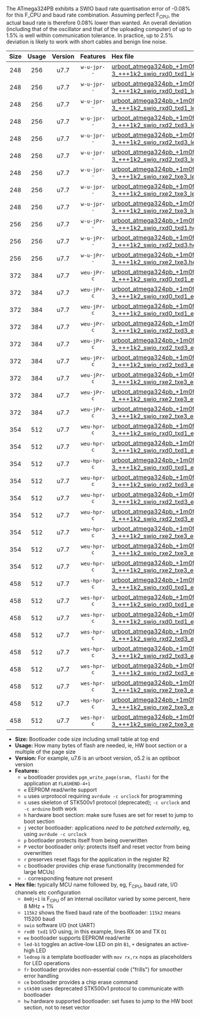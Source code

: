 The ATmega324PB exhibits a SWIO baud rate quantisation error of -0.08% for this F_CPU and baud rate combination. Assuming perfect F<sub>CPU</sub>, the actual baud rate is therefore 0.08% lower than wanted. An overall deviation (including that of the oscillator and that of the uploading computer) of up to 1.5% is well within communication tolerance. In practice, up to 2.5% deviation is likely to work with short cables and benign line noise.

|Size|Usage|Version|Features|Hex file|
|:-:|:-:|:-:|:-:|:--|
|248|256|u7.7|`w-u-jpr--`|[urboot_atmega324pb_+1m0f-3_+++1k2_swio_rxd0_txd1_led+b0.hex](https://raw.githubusercontent.com/stefanrueger/urboot.hex/main/mcus/atmega324pb/internal_oscillator/fcpu_+1m0f-3/br_+++1k2/urboot_atmega324pb_+1m0f-3_+++1k2_swio_rxd0_txd1_led+b0.hex)|
|248|256|u7.7|`w-u-jpr--`|[urboot_atmega324pb_+1m0f-3_+++1k2_swio_rxd0_txd1_led+b7.hex](https://raw.githubusercontent.com/stefanrueger/urboot.hex/main/mcus/atmega324pb/internal_oscillator/fcpu_+1m0f-3/br_+++1k2/urboot_atmega324pb_+1m0f-3_+++1k2_swio_rxd0_txd1_led+b7.hex)|
|248|256|u7.7|`w-u-jpr--`|[urboot_atmega324pb_+1m0f-3_+++1k2_swio_rxd0_txd1_lednop.hex](https://raw.githubusercontent.com/stefanrueger/urboot.hex/main/mcus/atmega324pb/internal_oscillator/fcpu_+1m0f-3/br_+++1k2/urboot_atmega324pb_+1m0f-3_+++1k2_swio_rxd0_txd1_lednop.hex)|
|248|256|u7.7|`w-u-jpr--`|[urboot_atmega324pb_+1m0f-3_+++1k2_swio_rxd2_txd3_led+b0.hex](https://raw.githubusercontent.com/stefanrueger/urboot.hex/main/mcus/atmega324pb/internal_oscillator/fcpu_+1m0f-3/br_+++1k2/urboot_atmega324pb_+1m0f-3_+++1k2_swio_rxd2_txd3_led+b0.hex)|
|248|256|u7.7|`w-u-jpr--`|[urboot_atmega324pb_+1m0f-3_+++1k2_swio_rxd2_txd3_led+b7.hex](https://raw.githubusercontent.com/stefanrueger/urboot.hex/main/mcus/atmega324pb/internal_oscillator/fcpu_+1m0f-3/br_+++1k2/urboot_atmega324pb_+1m0f-3_+++1k2_swio_rxd2_txd3_led+b7.hex)|
|248|256|u7.7|`w-u-jpr--`|[urboot_atmega324pb_+1m0f-3_+++1k2_swio_rxd2_txd3_lednop.hex](https://raw.githubusercontent.com/stefanrueger/urboot.hex/main/mcus/atmega324pb/internal_oscillator/fcpu_+1m0f-3/br_+++1k2/urboot_atmega324pb_+1m0f-3_+++1k2_swio_rxd2_txd3_lednop.hex)|
|248|256|u7.7|`w-u-jpr--`|[urboot_atmega324pb_+1m0f-3_+++1k2_swio_rxe2_txe3_led+b0.hex](https://raw.githubusercontent.com/stefanrueger/urboot.hex/main/mcus/atmega324pb/internal_oscillator/fcpu_+1m0f-3/br_+++1k2/urboot_atmega324pb_+1m0f-3_+++1k2_swio_rxe2_txe3_led+b0.hex)|
|248|256|u7.7|`w-u-jpr--`|[urboot_atmega324pb_+1m0f-3_+++1k2_swio_rxe2_txe3_led+b7.hex](https://raw.githubusercontent.com/stefanrueger/urboot.hex/main/mcus/atmega324pb/internal_oscillator/fcpu_+1m0f-3/br_+++1k2/urboot_atmega324pb_+1m0f-3_+++1k2_swio_rxe2_txe3_led+b7.hex)|
|248|256|u7.7|`w-u-jpr--`|[urboot_atmega324pb_+1m0f-3_+++1k2_swio_rxe2_txe3_lednop.hex](https://raw.githubusercontent.com/stefanrueger/urboot.hex/main/mcus/atmega324pb/internal_oscillator/fcpu_+1m0f-3/br_+++1k2/urboot_atmega324pb_+1m0f-3_+++1k2_swio_rxe2_txe3_lednop.hex)|
|256|256|u7.7|`w-u-jPr--`|[urboot_atmega324pb_+1m0f-3_+++1k2_swio_rxd0_txd1.hex](https://raw.githubusercontent.com/stefanrueger/urboot.hex/main/mcus/atmega324pb/internal_oscillator/fcpu_+1m0f-3/br_+++1k2/urboot_atmega324pb_+1m0f-3_+++1k2_swio_rxd0_txd1.hex)|
|256|256|u7.7|`w-u-jPr--`|[urboot_atmega324pb_+1m0f-3_+++1k2_swio_rxd2_txd3.hex](https://raw.githubusercontent.com/stefanrueger/urboot.hex/main/mcus/atmega324pb/internal_oscillator/fcpu_+1m0f-3/br_+++1k2/urboot_atmega324pb_+1m0f-3_+++1k2_swio_rxd2_txd3.hex)|
|256|256|u7.7|`w-u-jPr--`|[urboot_atmega324pb_+1m0f-3_+++1k2_swio_rxe2_txe3.hex](https://raw.githubusercontent.com/stefanrueger/urboot.hex/main/mcus/atmega324pb/internal_oscillator/fcpu_+1m0f-3/br_+++1k2/urboot_atmega324pb_+1m0f-3_+++1k2_swio_rxe2_txe3.hex)|
|372|384|u7.7|`weu-jPr-c`|[urboot_atmega324pb_+1m0f-3_+++1k2_swio_rxd0_txd1_ee_led+b0_fr_ce.hex](https://raw.githubusercontent.com/stefanrueger/urboot.hex/main/mcus/atmega324pb/internal_oscillator/fcpu_+1m0f-3/br_+++1k2/urboot_atmega324pb_+1m0f-3_+++1k2_swio_rxd0_txd1_ee_led+b0_fr_ce.hex)|
|372|384|u7.7|`weu-jPr-c`|[urboot_atmega324pb_+1m0f-3_+++1k2_swio_rxd0_txd1_ee_led+b7_fr_ce.hex](https://raw.githubusercontent.com/stefanrueger/urboot.hex/main/mcus/atmega324pb/internal_oscillator/fcpu_+1m0f-3/br_+++1k2/urboot_atmega324pb_+1m0f-3_+++1k2_swio_rxd0_txd1_ee_led+b7_fr_ce.hex)|
|372|384|u7.7|`weu-jPr-c`|[urboot_atmega324pb_+1m0f-3_+++1k2_swio_rxd0_txd1_ee_lednop_fr_ce.hex](https://raw.githubusercontent.com/stefanrueger/urboot.hex/main/mcus/atmega324pb/internal_oscillator/fcpu_+1m0f-3/br_+++1k2/urboot_atmega324pb_+1m0f-3_+++1k2_swio_rxd0_txd1_ee_lednop_fr_ce.hex)|
|372|384|u7.7|`weu-jPr-c`|[urboot_atmega324pb_+1m0f-3_+++1k2_swio_rxd2_txd3_ee_led+b0_fr_ce.hex](https://raw.githubusercontent.com/stefanrueger/urboot.hex/main/mcus/atmega324pb/internal_oscillator/fcpu_+1m0f-3/br_+++1k2/urboot_atmega324pb_+1m0f-3_+++1k2_swio_rxd2_txd3_ee_led+b0_fr_ce.hex)|
|372|384|u7.7|`weu-jPr-c`|[urboot_atmega324pb_+1m0f-3_+++1k2_swio_rxd2_txd3_ee_led+b7_fr_ce.hex](https://raw.githubusercontent.com/stefanrueger/urboot.hex/main/mcus/atmega324pb/internal_oscillator/fcpu_+1m0f-3/br_+++1k2/urboot_atmega324pb_+1m0f-3_+++1k2_swio_rxd2_txd3_ee_led+b7_fr_ce.hex)|
|372|384|u7.7|`weu-jPr-c`|[urboot_atmega324pb_+1m0f-3_+++1k2_swio_rxd2_txd3_ee_lednop_fr_ce.hex](https://raw.githubusercontent.com/stefanrueger/urboot.hex/main/mcus/atmega324pb/internal_oscillator/fcpu_+1m0f-3/br_+++1k2/urboot_atmega324pb_+1m0f-3_+++1k2_swio_rxd2_txd3_ee_lednop_fr_ce.hex)|
|372|384|u7.7|`weu-jPr-c`|[urboot_atmega324pb_+1m0f-3_+++1k2_swio_rxe2_txe3_ee_led+b0_fr_ce.hex](https://raw.githubusercontent.com/stefanrueger/urboot.hex/main/mcus/atmega324pb/internal_oscillator/fcpu_+1m0f-3/br_+++1k2/urboot_atmega324pb_+1m0f-3_+++1k2_swio_rxe2_txe3_ee_led+b0_fr_ce.hex)|
|372|384|u7.7|`weu-jPr-c`|[urboot_atmega324pb_+1m0f-3_+++1k2_swio_rxe2_txe3_ee_led+b7_fr_ce.hex](https://raw.githubusercontent.com/stefanrueger/urboot.hex/main/mcus/atmega324pb/internal_oscillator/fcpu_+1m0f-3/br_+++1k2/urboot_atmega324pb_+1m0f-3_+++1k2_swio_rxe2_txe3_ee_led+b7_fr_ce.hex)|
|372|384|u7.7|`weu-jPr-c`|[urboot_atmega324pb_+1m0f-3_+++1k2_swio_rxe2_txe3_ee_lednop_fr_ce.hex](https://raw.githubusercontent.com/stefanrueger/urboot.hex/main/mcus/atmega324pb/internal_oscillator/fcpu_+1m0f-3/br_+++1k2/urboot_atmega324pb_+1m0f-3_+++1k2_swio_rxe2_txe3_ee_lednop_fr_ce.hex)|
|354|512|u7.7|`weu-hpr-c`|[urboot_atmega324pb_+1m0f-3_+++1k2_swio_rxd0_txd1_ee_led+b0_fr_ce_hw.hex](https://raw.githubusercontent.com/stefanrueger/urboot.hex/main/mcus/atmega324pb/internal_oscillator/fcpu_+1m0f-3/br_+++1k2/urboot_atmega324pb_+1m0f-3_+++1k2_swio_rxd0_txd1_ee_led+b0_fr_ce_hw.hex)|
|354|512|u7.7|`weu-hpr-c`|[urboot_atmega324pb_+1m0f-3_+++1k2_swio_rxd0_txd1_ee_led+b7_fr_ce_hw.hex](https://raw.githubusercontent.com/stefanrueger/urboot.hex/main/mcus/atmega324pb/internal_oscillator/fcpu_+1m0f-3/br_+++1k2/urboot_atmega324pb_+1m0f-3_+++1k2_swio_rxd0_txd1_ee_led+b7_fr_ce_hw.hex)|
|354|512|u7.7|`weu-hpr-c`|[urboot_atmega324pb_+1m0f-3_+++1k2_swio_rxd0_txd1_ee_lednop_fr_ce_hw.hex](https://raw.githubusercontent.com/stefanrueger/urboot.hex/main/mcus/atmega324pb/internal_oscillator/fcpu_+1m0f-3/br_+++1k2/urboot_atmega324pb_+1m0f-3_+++1k2_swio_rxd0_txd1_ee_lednop_fr_ce_hw.hex)|
|354|512|u7.7|`weu-hpr-c`|[urboot_atmega324pb_+1m0f-3_+++1k2_swio_rxd2_txd3_ee_led+b0_fr_ce_hw.hex](https://raw.githubusercontent.com/stefanrueger/urboot.hex/main/mcus/atmega324pb/internal_oscillator/fcpu_+1m0f-3/br_+++1k2/urboot_atmega324pb_+1m0f-3_+++1k2_swio_rxd2_txd3_ee_led+b0_fr_ce_hw.hex)|
|354|512|u7.7|`weu-hpr-c`|[urboot_atmega324pb_+1m0f-3_+++1k2_swio_rxd2_txd3_ee_led+b7_fr_ce_hw.hex](https://raw.githubusercontent.com/stefanrueger/urboot.hex/main/mcus/atmega324pb/internal_oscillator/fcpu_+1m0f-3/br_+++1k2/urboot_atmega324pb_+1m0f-3_+++1k2_swio_rxd2_txd3_ee_led+b7_fr_ce_hw.hex)|
|354|512|u7.7|`weu-hpr-c`|[urboot_atmega324pb_+1m0f-3_+++1k2_swio_rxd2_txd3_ee_lednop_fr_ce_hw.hex](https://raw.githubusercontent.com/stefanrueger/urboot.hex/main/mcus/atmega324pb/internal_oscillator/fcpu_+1m0f-3/br_+++1k2/urboot_atmega324pb_+1m0f-3_+++1k2_swio_rxd2_txd3_ee_lednop_fr_ce_hw.hex)|
|354|512|u7.7|`weu-hpr-c`|[urboot_atmega324pb_+1m0f-3_+++1k2_swio_rxe2_txe3_ee_led+b0_fr_ce_hw.hex](https://raw.githubusercontent.com/stefanrueger/urboot.hex/main/mcus/atmega324pb/internal_oscillator/fcpu_+1m0f-3/br_+++1k2/urboot_atmega324pb_+1m0f-3_+++1k2_swio_rxe2_txe3_ee_led+b0_fr_ce_hw.hex)|
|354|512|u7.7|`weu-hpr-c`|[urboot_atmega324pb_+1m0f-3_+++1k2_swio_rxe2_txe3_ee_led+b7_fr_ce_hw.hex](https://raw.githubusercontent.com/stefanrueger/urboot.hex/main/mcus/atmega324pb/internal_oscillator/fcpu_+1m0f-3/br_+++1k2/urboot_atmega324pb_+1m0f-3_+++1k2_swio_rxe2_txe3_ee_led+b7_fr_ce_hw.hex)|
|354|512|u7.7|`weu-hpr-c`|[urboot_atmega324pb_+1m0f-3_+++1k2_swio_rxe2_txe3_ee_lednop_fr_ce_hw.hex](https://raw.githubusercontent.com/stefanrueger/urboot.hex/main/mcus/atmega324pb/internal_oscillator/fcpu_+1m0f-3/br_+++1k2/urboot_atmega324pb_+1m0f-3_+++1k2_swio_rxe2_txe3_ee_lednop_fr_ce_hw.hex)|
|458|512|u7.7|`wes-hpr-c`|[urboot_atmega324pb_+1m0f-3_+++1k2_swio_rxd0_txd1_ee_led+b0_fr_ce_stk500_hw.hex](https://raw.githubusercontent.com/stefanrueger/urboot.hex/main/mcus/atmega324pb/internal_oscillator/fcpu_+1m0f-3/br_+++1k2/urboot_atmega324pb_+1m0f-3_+++1k2_swio_rxd0_txd1_ee_led+b0_fr_ce_stk500_hw.hex)|
|458|512|u7.7|`wes-hpr-c`|[urboot_atmega324pb_+1m0f-3_+++1k2_swio_rxd0_txd1_ee_led+b7_fr_ce_stk500_hw.hex](https://raw.githubusercontent.com/stefanrueger/urboot.hex/main/mcus/atmega324pb/internal_oscillator/fcpu_+1m0f-3/br_+++1k2/urboot_atmega324pb_+1m0f-3_+++1k2_swio_rxd0_txd1_ee_led+b7_fr_ce_stk500_hw.hex)|
|458|512|u7.7|`wes-hpr-c`|[urboot_atmega324pb_+1m0f-3_+++1k2_swio_rxd0_txd1_ee_lednop_fr_ce_stk500_hw.hex](https://raw.githubusercontent.com/stefanrueger/urboot.hex/main/mcus/atmega324pb/internal_oscillator/fcpu_+1m0f-3/br_+++1k2/urboot_atmega324pb_+1m0f-3_+++1k2_swio_rxd0_txd1_ee_lednop_fr_ce_stk500_hw.hex)|
|458|512|u7.7|`wes-hpr-c`|[urboot_atmega324pb_+1m0f-3_+++1k2_swio_rxd2_txd3_ee_led+b0_fr_ce_stk500_hw.hex](https://raw.githubusercontent.com/stefanrueger/urboot.hex/main/mcus/atmega324pb/internal_oscillator/fcpu_+1m0f-3/br_+++1k2/urboot_atmega324pb_+1m0f-3_+++1k2_swio_rxd2_txd3_ee_led+b0_fr_ce_stk500_hw.hex)|
|458|512|u7.7|`wes-hpr-c`|[urboot_atmega324pb_+1m0f-3_+++1k2_swio_rxd2_txd3_ee_led+b7_fr_ce_stk500_hw.hex](https://raw.githubusercontent.com/stefanrueger/urboot.hex/main/mcus/atmega324pb/internal_oscillator/fcpu_+1m0f-3/br_+++1k2/urboot_atmega324pb_+1m0f-3_+++1k2_swio_rxd2_txd3_ee_led+b7_fr_ce_stk500_hw.hex)|
|458|512|u7.7|`wes-hpr-c`|[urboot_atmega324pb_+1m0f-3_+++1k2_swio_rxd2_txd3_ee_lednop_fr_ce_stk500_hw.hex](https://raw.githubusercontent.com/stefanrueger/urboot.hex/main/mcus/atmega324pb/internal_oscillator/fcpu_+1m0f-3/br_+++1k2/urboot_atmega324pb_+1m0f-3_+++1k2_swio_rxd2_txd3_ee_lednop_fr_ce_stk500_hw.hex)|
|458|512|u7.7|`wes-hpr-c`|[urboot_atmega324pb_+1m0f-3_+++1k2_swio_rxe2_txe3_ee_led+b0_fr_ce_stk500_hw.hex](https://raw.githubusercontent.com/stefanrueger/urboot.hex/main/mcus/atmega324pb/internal_oscillator/fcpu_+1m0f-3/br_+++1k2/urboot_atmega324pb_+1m0f-3_+++1k2_swio_rxe2_txe3_ee_led+b0_fr_ce_stk500_hw.hex)|
|458|512|u7.7|`wes-hpr-c`|[urboot_atmega324pb_+1m0f-3_+++1k2_swio_rxe2_txe3_ee_led+b7_fr_ce_stk500_hw.hex](https://raw.githubusercontent.com/stefanrueger/urboot.hex/main/mcus/atmega324pb/internal_oscillator/fcpu_+1m0f-3/br_+++1k2/urboot_atmega324pb_+1m0f-3_+++1k2_swio_rxe2_txe3_ee_led+b7_fr_ce_stk500_hw.hex)|
|458|512|u7.7|`wes-hpr-c`|[urboot_atmega324pb_+1m0f-3_+++1k2_swio_rxe2_txe3_ee_lednop_fr_ce_stk500_hw.hex](https://raw.githubusercontent.com/stefanrueger/urboot.hex/main/mcus/atmega324pb/internal_oscillator/fcpu_+1m0f-3/br_+++1k2/urboot_atmega324pb_+1m0f-3_+++1k2_swio_rxe2_txe3_ee_lednop_fr_ce_stk500_hw.hex)|

- **Size:** Bootloader code size including small table at top end
- **Usage:** How many bytes of flash are needed, ie, HW boot section or a multiple of the page size
- **Version:** For example, u7.6 is an urboot version, o5.2 is an optiboot version
- **Features:**
  + `w` bootloader provides `pgm_write_page(sram, flash)` for the application at `FLASHEND-4+1`
  + `e` EEPROM read/write support
  + `u` uses urprotocol requiring `avrdude -c urclock` for programming
  + `s` uses skeleton of STK500v1 protocol (deprecated); `-c urclock` and `-c arduino` both work
  + `h` hardware boot section: make sure fuses are set for reset to jump to boot section
  + `j` vector bootloader: applications *need to be patched externally*, eg, using `avrdude -c urclock`
  + `p` bootloader protects itself from being overwritten
  + `P` vector bootloader only: protects itself and reset vector from being overwritten
  + `r` preserves reset flags for the application in the register R2
  + `c` bootloader provides chip erase functionality (recommended for large MCUs)
  + `-` corresponding feature not present
- **Hex file:** typically MCU name followed by, eg, F<sub>CPU</sub>, baud rate, I/O channels etc configuration
  + `8m0j+1` is F<sub>CPU</sub> of an internal oscillator varied by some percent, here 8 MHz + 1%
  + `115k2` shows the fixed baud rate of the bootloader: `115k2` means 115200 baud
  + `swio` software I/O (not UART)
  + `rxd0 txd1` I/O using, in this example, lines RX `D0` and TX `D1`
  + `ee` bootloader supports EEPROM read/write
  + `led-b1` toggles an active-low LED on pin `B1`, `+` designates an active-high LED
  + `lednop` is a template bootloader with `mov rx,rx` nops as placeholders for LED operations
  + `fr` bootloader provides non-essential code ("frills") for smoother error handling
  + `ce` bootloader provides a chip erase command
  + `stk500` uses deprecated STK500v1 protocol to communicate with bootloader
  + `hw` hardware supported bootloader: set fuses to jump to the HW boot section, not to reset vector

